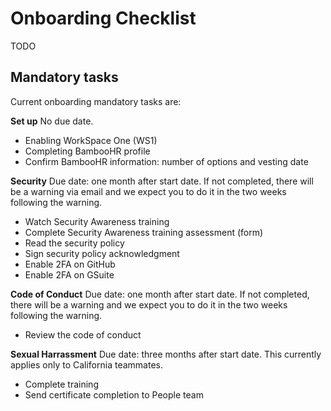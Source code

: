 # Onboarding Checklist

TODO

## Mandatory tasks

Current onboarding mandatory tasks are:

**Set up**
No due date.

- Enabling WorkSpace One (WS1)
- Completing BambooHR profile
- Confirm BambooHR information: number of options and vesting date

**Security**
Due date: one month after start date. If not completed, there will be a warning via email and we expect you to do it in the two weeks following the warning.

- Watch Security Awareness training
- Complete Security Awareness training assessment (form)
- Read the security policy
- Sign security policy acknowledgment
- Enable 2FA on GitHub
- Enable 2FA on GSuite

**Code of Conduct**
Due date: one month after start date. If not completed, there will be a warning and we expect you to do it in the two weeks following the warning.

- Review the code of conduct

**Sexual Harrassment**
Due date: three months after start date. This currently applies only to California teammates.

- Complete training
- Send certificate completion to People team
